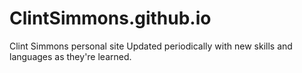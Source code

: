 # ClintSimmons.github.io
Clint Simmons personal site
Updated periodically with new skills and languages as they're learned.

